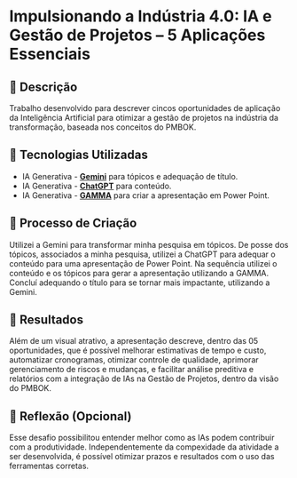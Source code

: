# Impulsionando a Indústria 4.0: IA e Gestão de Projetos – 5 Aplicações Essenciais

## 📒 Descrição
Trabalho desenvolvido para descrever cincos oportunidades de aplicação da Inteligência Artificial para otimizar a gestão de projetos na indústria da transformação, baseada nos conceitos do PMBOK.

## 🤖 Tecnologias Utilizadas
- IA Generativa - **[Gemini](https://gemini.google.com/app)** para tópicos e adequação de título.
- IA Generativa - **[ChatGPT](https://chat.openai.com)** para conteúdo.
- IA Generativa - **[GAMMA](https://gamma.app/)** para criar a apresentação em Power Point.

## 🧐 Processo de Criação
Utilizei a Gemini para transformar minha pesquisa em tópicos. De posse dos tópicos, associados a minha pesquisa, utilizei a ChatGPT para adequar o conteúdo para uma apresentação de Power Point. Na sequência utilizei o conteúdo e os tópicos para gerar a apresentação utilizando a GAMMA. Concluí adequando o título para se tornar mais impactante, utilizando a Gemini.

## 🚀 Resultados
Além de um visual atrativo, a apresentação descreve, dentro das 05 oportunidades, que é possível melhorar estimativas de tempo e custo, automatizar cronogramas, otimizar controle de qualidade, aprimorar gerenciamento de riscos e mudanças, e facilitar análise preditiva e relatórios
com a integração de IAs na Gestão de Projetos, dentro da visão do PMBOK.

## 💭 Reflexão (Opcional)
Esse desafio possibilitou entender melhor como as IAs podem contribuir com a produtividade. Independentemente da compexidade da atividade a ser desenvolvida, é possível otimizar prazos e resultados com o uso das ferramentas corretas.
